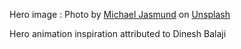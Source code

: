 Hero image : Photo by <a href="https://unsplash.com/@jasmund?utm_content=creditCopyText&utm_medium=referral&utm_source=unsplash">Michael Jasmund</a> on <a href="https://unsplash.com/photos/green-and-yellow-bokeh-lights-WCzUzA-uryA?utm_content=creditCopyText&utm_medium=referral&utm_source=unsplash">Unsplash</a>
  

  Hero animation inspiration  attributed to  Dinesh Balaji